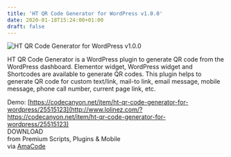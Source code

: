 ```yaml
---
title: 'HT QR Code Generator for WordPress v1.0.0'
date: 2020-01-18T15:24:00+01:00
draft: false
---
```


![HT QR Code Generator for WordPress v1.0.0 ](http://www.codelist.cc/uploads/posts/2020-01/1579356453_ht-qr-code-generator-for-wordpress-v1.0.0.jpg "HT QR Code Generator for WordPress v1.0.0 ")  
  
HT QR Code Generator is a WordPress plugin to generate QR code from the WordPress dashboard. Elementor widget, WordPress widget and Shortcodes are available to generate QR codes. This plugin helps to generate QR code for custom text/link, mail-to link, email message, mobile message, phone call number, current page link, etc.  
  
Demo: [https://codecanyon.net/item/ht-qr-code-generator-for-wordpress/25515123](http://www.lolinez.com/?https://codecanyon.net/item/ht-qr-code-generator-for-wordpress/25515123)  
DOWNLOAD  
from Premium Scripts, Plugins & Mobile  
via [AmaCode](https://amazcode.ooo)